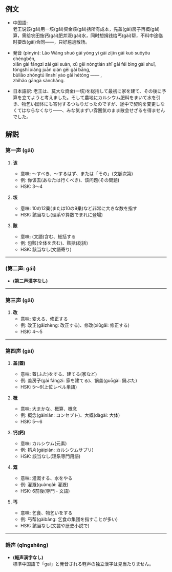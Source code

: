## 例文
* 中国語:  
  老王说该(gāi)用一垓(gāi)资金赅(gāi)括所有成本，先盖(gài)房子再概(gài)算，需给农田施钙(gài)肥并溉(gài)水，同时想捐钱给丐(gài)帮，不料中途临时要改(gǎi)合同——，只好尴尬散场。

* 発音 (pīnyīn):
  Lǎo Wáng shuō gāi yòng yì gāi zījīn gāi kuò suǒyǒu chéngběn,  
  xiān gài fángzi zài gài suàn, xū gěi nóngtián shī gài féi bìng gài shuǐ,  
  tóngshí xiǎng juān qián gěi gài bāng,  
  bùliǎo zhōngtú línshí yào gǎi hétóng ——  ,  
  zhǐhǎo gāngà sànchǎng.  

* 日本語訳:
  老王は、莫大な資金(一垓)を総括して最初に家を建て、その後に予算を立てようと考えました。そして農地にカルシウム肥料をまいて水を引き、物乞い団体にも寄付するつもりだったのですが、途中で契約を変更しなくてはならなくなり——、みな気まずい雰囲気のまま散会せざるを得ませんでした。

## 解説

### 第一声 (gāi)

1. **该**  
   - 意味: 〜すべき、〜するはず、または「その」(文脈次第)  
   - 例: 你该去(あなたは行くべき)、该问题(その問題)  
   - HSK: 3〜4

2. **垓**  
   - 意味: 10の12乗(または10の9乗)など非常に大きな数を指す  
   - HSK: 該当なし(理系や算数でまれに登場)

3. **赅**  
   - 意味: (文語)含む、総括する  
   - 例: 包赅(全体を含む)、赅括(総括)  
   - HSK: 該当なし(文語寄り)

---

### (第二声: gái)
- **(第二声漢字なし)**

---

### 第三声 (gǎi)

1. **改**  
   - 意味: 変える、修正する  
   - 例: 改正(gǎizhèng: 改正する)、修改(xiūgǎi: 修正する)  
   - HSK: 4〜5

---

### 第四声 (gài)

1. **盖(蓋)**  
   - 意味: 蓋(ふた)をする、建てる(家など)  
   - 例: 盖房子(gài fángzi: 家を建てる)、锅盖(guōgài: 鍋ぶた)  
   - HSK: 5〜6(上位レベル単語)

2. **概**  
   - 意味: 大まかな、概算、概念  
   - 例: 概念(gàiniàn: コンセプト)、大概(dàgài: 大体)  
   - HSK: 5〜6

3. **钙(鈣)**  
   - 意味: カルシウム(元素)  
   - 例: 钙片(gàipiàn: カルシウムサプリ)  
   - HSK: 該当なし(理系専門用語)

4. **溉**  
   - 意味: 灌漑する、水をやる  
   - 例: 灌溉(guàngài: 灌漑)  
   - HSK: 6前後(専門・文語)

5. **丐**  
   - 意味: 乞食、物乞いをする  
   - 例: 丐帮(gàibāng: 乞食の集団を指すことが多い)  
   - HSK: 該当なし(文芸や歴史小説で)

---

### 軽声 (qīngshēng)
- **(軽声漢字なし)**  
  標準中国語で「gai」と発音される軽声の独立漢字は見当たりません。
